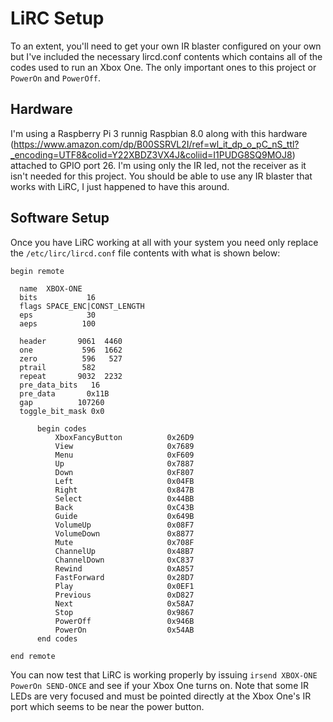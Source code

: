 # LiRC Setup

To an extent, you'll need to get your own IR blaster configured on your own but I've included the necessary lircd.conf contents which contains all of the codes used to run an Xbox One. The only important ones to this project or `PowerOn` and `PowerOff`.

## Hardware

I'm using a Raspberry Pi 3 runnig Raspbian 8.0 along with this hardware (https://www.amazon.com/dp/B00SSRVL2I/ref=wl_it_dp_o_pC_nS_ttl?_encoding=UTF8&colid=Y22XBDZ3VX4J&coliid=I1PUDG8SQ9MOJ8) attached to GPIO port 26. I'm using only the IR led, not the receiver as it isn't needed for this project. You should be able to use any IR blaster that works with LiRC, I just happened to have this around. 

## Software Setup

Once you have LiRC working at all with your system you need only replace the `/etc/lirc/lircd.conf` file contents with what is shown below:

```
begin remote

  name  XBOX-ONE
  bits           16
  flags SPACE_ENC|CONST_LENGTH
  eps            30
  aeps          100

  header       9061  4460
  one           596  1662
  zero          596   527
  ptrail        582
  repeat       9032  2232
  pre_data_bits   16
  pre_data       0x11B
  gap          107260
  toggle_bit_mask 0x0

      begin codes
          XboxFancyButton          0x26D9
          View                     0x7689
          Menu                     0xF609
          Up                       0x7887
          Down                     0xF807
          Left                     0x04FB
          Right                    0x847B
          Select                   0x44BB
          Back                     0xC43B
          Guide                    0x649B
          VolumeUp                 0x08F7
          VolumeDown               0x8877
          Mute                     0x708F
          ChannelUp                0x48B7
          ChannelDown              0xC837
          Rewind                   0xA857
          FastForward              0x28D7
          Play                     0x0EF1
          Previous                 0xD827
          Next                     0x58A7
          Stop                     0x9867
          PowerOff                 0x946B
          PowerOn                  0x54AB
      end codes

end remote
```

You can now test that LiRC is working properly by issuing `irsend XBOX-ONE PowerOn SEND-ONCE` and see if your Xbox One turns on. Note that some IR LEDs are very focused and must be pointed directly at the Xbox One's IR port which seems to be near the power button.